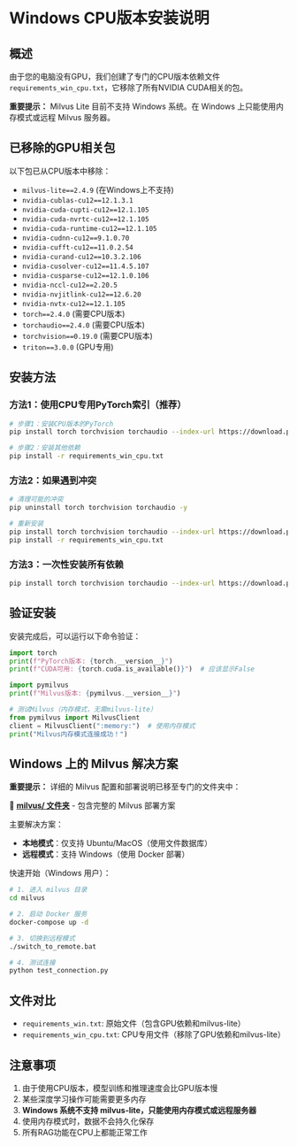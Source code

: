 # Windows CPU版本安装说明

## 概述
由于您的电脑没有GPU，我们创建了专门的CPU版本依赖文件 `requirements_win_cpu.txt`，它移除了所有NVIDIA CUDA相关的包。

**重要提示：** Milvus Lite 目前不支持 Windows 系统。在 Windows 上只能使用内存模式或远程 Milvus 服务器。

## 已移除的GPU相关包
以下包已从CPU版本中移除：
- `milvus-lite==2.4.9` (在Windows上不支持)
- `nvidia-cublas-cu12==12.1.3.1`
- `nvidia-cuda-cupti-cu12==12.1.105`
- `nvidia-cuda-nvrtc-cu12==12.1.105`
- `nvidia-cuda-runtime-cu12==12.1.105`
- `nvidia-cudnn-cu12==9.1.0.70`
- `nvidia-cufft-cu12==11.0.2.54`
- `nvidia-curand-cu12==10.3.2.106`
- `nvidia-cusolver-cu12==11.4.5.107`
- `nvidia-cusparse-cu12==12.1.0.106`
- `nvidia-nccl-cu12==2.20.5`
- `nvidia-nvjitlink-cu12==12.6.20`
- `nvidia-nvtx-cu12==12.1.105`
- `torch==2.4.0` (需要CPU版本)
- `torchaudio==2.4.0` (需要CPU版本)
- `torchvision==0.19.0` (需要CPU版本)
- `triton==3.0.0` (GPU专用)

## 安装方法

### 方法1：使用CPU专用PyTorch索引（推荐）
```bash
# 步骤1：安装CPU版本的PyTorch
pip install torch torchvision torchaudio --index-url https://download.pytorch.org/whl/cpu

# 步骤2：安装其他依赖
pip install -r requirements_win_cpu.txt
```

### 方法2：如果遇到冲突
```bash
# 清理可能的冲突
pip uninstall torch torchvision torchaudio -y

# 重新安装
pip install torch torchvision torchaudio --index-url https://download.pytorch.org/whl/cpu
pip install -r requirements_win_cpu.txt
```

### 方法3：一次性安装所有依赖
```bash
pip install torch torchvision torchaudio --index-url https://download.pytorch.org/whl/cpu && pip install -r requirements_win_cpu.txt
```

## 验证安装
安装完成后，可以运行以下命令验证：

```python
import torch
print(f"PyTorch版本: {torch.__version__}")
print(f"CUDA可用: {torch.cuda.is_available()}")  # 应该显示False

import pymilvus
print(f"Milvus版本: {pymilvus.__version__}")

# 测试Milvus（内存模式，无需milvus-lite）
from pymilvus import MilvusClient
client = MilvusClient(":memory:")  # 使用内存模式
print("Milvus内存模式连接成功！")
```

## Windows 上的 Milvus 解决方案

**重要提示：** 详细的 Milvus 配置和部署说明已移至专门的文件夹中：

📁 **[milvus/ 文件夹](milvus/)** - 包含完整的 Milvus 部署方案

主要解决方案：
- **本地模式**：仅支持 Ubuntu/MacOS（使用文件数据库）
- **远程模式**：支持 Windows（使用 Docker 部署）

快速开始（Windows 用户）：
```bash
# 1. 进入 milvus 目录
cd milvus

# 2. 启动 Docker 服务
docker-compose up -d

# 3. 切换到远程模式
./switch_to_remote.bat

# 4. 测试连接
python test_connection.py
```

## 文件对比
- `requirements_win.txt`: 原始文件（包含GPU依赖和milvus-lite）
- `requirements_win_cpu.txt`: CPU专用文件（移除了GPU依赖和milvus-lite）

## 注意事项
1. 由于使用CPU版本，模型训练和推理速度会比GPU版本慢
2. 某些深度学习操作可能需要更多内存
3. **Windows 系统不支持 milvus-lite，只能使用内存模式或远程服务器**
4. 使用内存模式时，数据不会持久化保存
5. 所有RAG功能在CPU上都能正常工作 